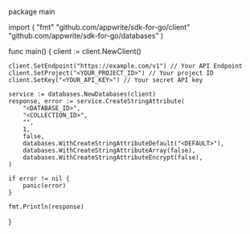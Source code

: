 package main

import (
    "fmt"
    "github.com/appwrite/sdk-for-go/client"
    "github.com/appwrite/sdk-for-go/databases"
)

func main() {
    client := client.NewClient()

    client.SetEndpoint("https://example.com/v1") // Your API Endpoint
    client.SetProject("<YOUR_PROJECT_ID>") // Your project ID
    client.SetKey("<YOUR_API_KEY>") // Your secret API key

    service := databases.NewDatabases(client)
    response, error := service.CreateStringAttribute(
        "<DATABASE_ID>",
        "<COLLECTION_ID>",
        "",
        1,
        false,
        databases.WithCreateStringAttributeDefault("<DEFAULT>"),
        databases.WithCreateStringAttributeArray(false),
        databases.WithCreateStringAttributeEncrypt(false),
    )

    if error != nil {
        panic(error)
    }

    fmt.Println(response)
}
